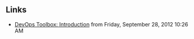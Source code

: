 
## Links

* [DevOps Toolbox: Introduction](http://chrislaco.com/devops-toolbox/introduction/) from Friday, September 28, 2012 10:26 AM
